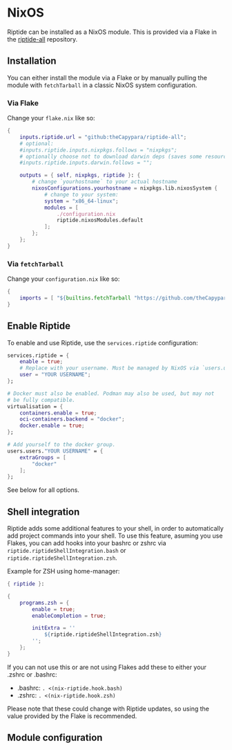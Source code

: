 # NixOS

Riptide can be installed as a NixOS module. This is provided via a Flake
in the [riptide-all](https://github.com/theCapypara/riptide-all) repository.

## Installation

You can either install the module via a Flake or by manually pulling the
module with `fetchTarball` in a classic NixOS system configuration.

### Via Flake

Change your `flake.nix` like so:

```nix
{
    inputs.riptide.url = "github:theCapypara/riptide-all";
    # optional:
    #inputs.riptide.inputs.nixpkgs.follows = "nixpkgs";
    # optionally choose not to download darwin deps (saves some resources on Linux)
    #inputs.riptide.inputs.darwin.follows = "";

    outputs = { self, nixpkgs, riptide }: {
        # change `yourhostname` to your actual hostname
        nixosConfigurations.yourhostname = nixpkgs.lib.nixosSystem {
            # change to your system:
            system = "x86_64-linux";
            modules = [
                ./configuration.nix
                riptide.nixosModules.default
            ];
        };
    };
}
```

### Via `fetchTarball`

Change your `configuration.nix` like so:

```nix
{
    imports = [ "${builtins.fetchTarball "https://github.com/theCapypara/riptide-all/archive/master.tar.gz"}/nix/modules/nixos.nix" ];
}
```

## Enable Riptide

To enable and use Riptide, use the `services.riptide` configuration:

```nix
services.riptide = {
    enable = true;
    # Replace with your username. Must be managed by NixOS via `users.users`.
    user = "YOUR USERNAME";
};

# Docker must also be enabled. Podman may also be used, but may not
# be fully compatible.
virtualisation = {
    containers.enable = true;
    oci-containers.backend = "docker";
    docker.enable = true;
};

# Add yourself to the docker group.
users.users."YOUR USERNAME" = {
    extraGroups = [
        "docker"
    ];
};
```

See below for all options.

## Shell integration

Riptide adds some additional features to your shell, in order to automatically add project
commands into your shell. To use this feature, asuming you use Flakes,
you can add hooks into your bashrc or zshrc via
`riptide.riptideShellIntegration.bash` or `riptide.riptideShellIntegration.zsh`.

Example for ZSH using home-manager:

```nix
{ riptide }:

{
    programs.zsh = {
        enable = true;
        enableCompletion = true;

        initExtra = ''
            ${riptide.riptideShellIntegration.zsh}
        '';
    };
}
```

If you can not use this or are not using Flakes add these to either
your .zshrc or .bashrc:

- .bashrc: `. <(nix-riptide.hook.bash)`
- .zshrc: `. <(nix-riptide.hook.zsh)`

Please note that these could change with Riptide updates, so using
the value provided by the Flake is recommended.

## Module configuration

```{include} _nix_module_cfg.md

```